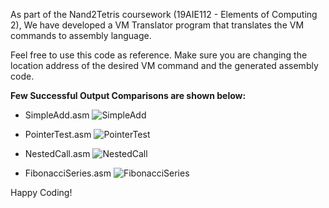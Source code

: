 As part of the Nand2Tetris coursework (19AIE112 - Elements of Computing 2), We have developed a VM Translator program that translates the VM commands to assembly language.

Feel free to use this code as reference. Make sure you are changing the location address of the desired VM command and the generated assembly code.


**Few Successful Output Comparisons are shown below:**

* SimpleAdd.asm
![SimpleAdd](https://user-images.githubusercontent.com/86758594/155268779-26839336-2d15-4931-9a75-89ae4197487b.png)

* PointerTest.asm
![PointerTest](https://user-images.githubusercontent.com/86758594/155268898-40e53fe8-3370-4f41-8135-0252a0a13339.png)

* NestedCall.asm
![NestedCall](https://user-images.githubusercontent.com/86758594/155268903-8f99e152-bc91-486a-ada2-ae26003f2e4f.png)

* FibonacciSeries.asm
![FibonacciSeries](https://user-images.githubusercontent.com/86758594/155268920-95b2a7bf-9d21-4bcd-b4cd-0cc1921e24da.png)

Happy Coding!

